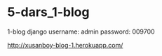 # 5-dars_1-blog
1-blog django
username: admin
password: 009700

http://xusanboy-blog-1.herokuapp.com/

